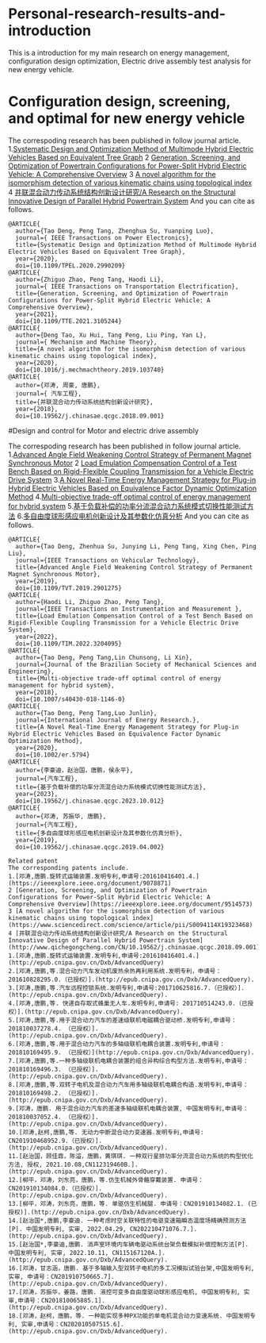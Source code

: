# Personal-research-results-and-introduction
This is a introduction for my main research on energy management, configuration design optimization, Electric drive assembly test analysis for new energy vehicle.
# Configuration design, screening, and optimal for new energy vehicle

The correspoding research has been published in follow journal article.
1.[Systematic Design and Optimization Method of Multimode Hybrid Electric Vehicles Based on Equivalent Tree Graph](https://ieeexplore.ieee.org/document/9078871) 
2 [Generation, Screening, and Optimization of Powertrain Configurations for Power-Split Hybrid Electric Vehicle: A Comprehensive Overview](https://ieeexplore.ieee.org/document/9514573)
3 [A novel algorithm for the isomorphism detection of various kinematic chains using topological index](https://www.sciencedirect.com/science/article/pii/S0094114X19323468)
4 [并联混合动力传动系统结构创新设计研究/A Research on the Structural Innovative Design of Parallel Hybrid Powertrain System](http://www.qichegongcheng.com/CN/10.19562/j.chinasae.qcgc.2018.09.001)
And you can cite as follows.
```
@ARTICLE{
  author={Tao Deng, Peng Tang, Zhenghua Su, Yuanping Luo},
  journal={ IEEE Transactions on Power Electronics}, 
  title={Systematic Design and Optimization Method of Multimode Hybrid Electric Vehicles Based on Equivalent Tree Graph}, 
  year={2020},
  doi={10.1109/TPEL.2020.2990209}
@ARTICLE{
  author={Zhiguo Zhao, Peng Tang, Haodi Li},
  journal={ IEEE Transactions on Transportation Electrification}, 
  title={Generation, Screening, and Optimization of Powertrain Configurations for Power-Split Hybrid Electric Vehicle: A Comprehensive Overview}, 
  year={2021},
  doi={10.1109/TTE.2021.3105244}
@ARTICLE{
  author={Deng Tao, Xu Hui, Tang Peng, Liu Ping, Yan L},
  journal={ Mechanism and Machine Theory}, 
  title={A novel algorithm for the isomorphism detection of various kinematic chains using topological index}, 
  year={2020},
  doi={10.1016/j.mechmachtheory.2019.103740}
@ARTICLE{
  author={邓涛, 周豪, 唐鹏},
  journal={ 汽车工程}, 
  title={并联混合动力传动系统结构创新设计研究}, 
  year={2018},
  doi={10.19562/j.chinasae.qcgc.2018.09.001}
```
#Design and control for Motor and electric drive assembly

The correspoding research has been published in follow journal article.
1.[Advanced Angle Field Weakening Control Strategy of Permanent Magnet Synchronous Motor](https://ieeexplore.ieee.org/document/8651428) 
2 [Load Emulation Compensation Control of a Test Bench Based on Rigid-Flexible Coupling Transmission for a Vehicle Electric Drive System](https://ieeexplore.ieee.org/document/9875333)
3.[A Novel Real-Time Energy Management Strategy for Plug-in Hybrid Electric Vehicles Based on Equivalence Factor Dynamic Optimization Method](https://onlinelibrary.wiley.com/doi/10.1002/er.5794)
4.[Multi-objective trade-off optimal control of energy management for hybrid system](https://link.springer.com/article/10.1007/s40430-018-1146-0)
5.[基于负载补偿的功率分流混合动力系统模式切换性能测试方法](http://www.qichegongcheng.com/CN/10.19562/j.chinasae.qcgc.2023.10.012)
6.[多自由度球形感应电机创新设计及其参数化仿真分析](http://www.qichegongcheng.com/CN/10.19562/j.chinasae.qcgc.2019.04.002)
And you can cite as follows.
```
@ARTICLE{
  author={Tao Deng, Zhenhua Su, Junying Li, Peng Tang, Xing Chen, Ping Liu},
  journal={IEEE Transactions on Vehicular Technology}, 
  title={Advanced Angle Field Weakening Control Strategy of Permanent Magnet Synchronous Motor}, 
  year={2019},
  doi={10.1109/TVT.2019.2901275}
@ARTICLE{
  author={Haodi Li, Zhiguo Zhao, Peng Tang},
  journal={IEEE Transactions on Instrumentation and Measurement }, 
  title={Load Emulation Compensation Control of a Test Bench Based on Rigid-Flexible Coupling Transmission for a Vehicle Electric Drive System}, 
  year={2022},
  doi={10.1109/TIM.2022.3204095}
@ARTICLE{
  author={Tao Deng, Peng Tang,Lin Chunsong, Li Xin},
  journal={Journal of the Brazilian Society of Mechanical Sciences and Engineering}, 
  title={Multi-objective trade-off optimal control of energy management for hybrid system}, 
  year={2018},
  doi={10.1007/s40430-018-1146-0}
@ARTICLE{
  author={Tao Deng, Peng Tang,Luo Junlin},
  journal={International Journal of Energy Research.}, 
  title={A Novel Real-Time Energy Management Strategy for Plug-in Hybrid Electric Vehicles Based on Equivalence Factor Dynamic Optimization Method}, 
  year={2020},
  doi={10.1002/er.5794}
@ARTICLE{
  author={李豪迪，赵治国，唐鹏，侯永平},
  journal={汽车工程}, 
  title={基于负载补偿的功率分流混合动力系统模式切换性能测试方法}, 
  year={2023},
  doi={10.19562/j.chinasae.qcgc.2023.10.012}
@ARTICLE{
  author={邓涛, 苏振华, 唐鹏},
  journal={汽车工程}, 
  title={多自由度球形感应电机创新设计及其参数化仿真分析}, 
  year={2019},
  doi={10.19562/j.chinasae.qcgc.2019.04.002}

Related patent
The corresponding patents include.
1.[邓涛,唐鹏.旋转式运输装置.发明专利,申请号:201610416401.4.](https://ieeexplore.ieee.org/document/9078871) 
2 [Generation, Screening, and Optimization of Powertrain Configurations for Power-Split Hybrid Electric Vehicle: A Comprehensive Overview](https://ieeexplore.ieee.org/document/9514573)
3 [A novel algorithm for the isomorphism detection of various kinematic chains using topological index](https://www.sciencedirect.com/science/article/pii/S0094114X19323468)
4 [并联混合动力传动系统结构创新设计研究/A Research on the Structural Innovative Design of Parallel Hybrid Powertrain System](http://www.qichegongcheng.com/CN/10.19562/j.chinasae.qcgc.2018.09.001)
1.[邓涛,唐鹏.旋转式运输装置.发明专利,申请号:201610416401.4.](http://epub.cnipa.gov.cn/Dxb/AdvancedQuery)
2.[邓涛,唐鹏,等.混合动力汽车发动机废热余热再利用系统.发明专利，申请号：201610828295.0.（已授权）].(http://epub.cnipa.gov.cn/Dxb/AdvancedQuery).
3.[邓涛,唐鹏,等.汽车远程控锁系统.发明专利,申请号:201710625816.7.（已授权）].(http://epub.cnipa.gov.cn/Dxb/AdvancedQuery).
4.[邓涛,唐鹏,等. 快递自存取式蜂巢无人车.发明专利,申请号: 201710514243.0.（已授权）].(http://epub.cnipa.gov.cn/Dxb/AdvancedQuery).
5.[邓涛,唐鹏,等.用于混合动力汽车的差速级联机电磁耦合驱动桥.发明专利,申请号：201810037278.4. （已授权）].(http://epub.cnipa.gov.cn/Dxb/AdvancedQuery).
6.[邓涛,唐鹏,等.用于混合动力汽车的多轴级联机电耦合装置.发明专利,申请号：201810169495.9. （已授权）](http://epub.cnipa.gov.cn/Dxb/AdvancedQuery).
7.[邓涛,唐鹏,等.一种多轴级联机电耦合装置的组合异构综合构型方法.发明专利,申请号：201810169496.3. （已授权）].(http://epub.cnipa.gov.cn/Dxb/AdvancedQuery).
8.[邓涛,唐鹏,等.双转子电机及混合动力汽车用多轴级联机电耦合构造.发明专利,申请号：201810169498.2. （已授权）].(http://epub.cnipa.gov.cn/Dxb/AdvancedQuery).
9.[邓涛，唐鹏. 用于混合动力汽车的差速多轴级联机电耦合装置, 中国发明专利,申请号：201810037052.4. （已授权）].(http://epub.cnipa.gov.cn/Dxb/AdvancedQuery).
10.[邓涛,赵柯,唐鹏,等. 无动力中断混合动力变速器.发明专利,申请号: CN201910468952.9.（已授权）].(http://epub.cnipa.gov.cn/Dxb/AdvancedQuery).
11.[赵治国，顾佳鼎，陈溢，唐鹏，黄琪琪. 一种双行星排功率分流混合动力系统的构型优化方法, 授权, 2021.10.08,CN112319460B.].(http://epub.cnipa.gov.cn/Dxb/AdvancedQuery).
12.[柳平，邓涛，刘东亮，唐鹏，等.仿生机械外骨骼穿戴装置. 申请号：CN201910134084.0.（已授权）].(http://epub.cnipa.gov.cn/Dxb/AdvancedQuery).
13.[柳平，邓涛，刘东亮，唐鹏，等. 单驱仿生机械腿. 申请号：CN201910134082.1. (已授权)].(http://epub.cnipa.gov.cn/Dxb/AdvancedQuery).
14.[赵治国*,唐鹏,李豪迪. 一种考虑时空关联特性的电驱变速箱瞬态温度场精确预测方法[P]. 中国发明专利, 实审, 2022.04.29, CN202210471076.7.].(http://epub.cnipa.gov.cn/Dxb/AdvancedQuery).
15.[赵治国*,李豪迪,唐鹏. 消声室环境内车辆电驱动系统台架负载模拟补偿控制方法[P]. 中国发明专利, 实审, 2022.10.11, CN115167120A.].(http://epub.cnipa.gov.cn/Dxb/AdvancedQuery).
16.[邓涛，甘志涵，唐鹏. 基于多轴输入型双转子电机的多工况模拟试验台架,中国发明专利, 实审, 申请号：CN201910750665.7].(http://epub.cnipa.gov.cn/Dxb/AdvancedQuery).
17.[邓涛，苏振华，姜路，唐鹏. 液控可变多自由度驱动球形感应电机, 中国发明专利, 实审,申请号：CN201810065885.1].(http://epub.cnipa.gov.cn/Dxb/AdvancedQuery).
18.[邓涛，赵柯，唐鹏，等. 一种能实现多种PX功能的单电机混合动力变速系统. 中国发明专利, 实审,申请号：CN202010507515.6].(http://epub.cnipa.gov.cn/Dxb/AdvancedQuery).

